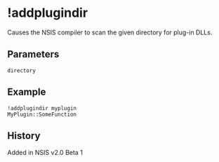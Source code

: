 # !addplugindir

Causes the NSIS compiler to scan the given directory for plug-in DLLs.

## Parameters

    directory

## Example

    !addplugindir myplugin
    MyPlugin::SomeFunction

## History

Added in NSIS v2.0 Beta 1
